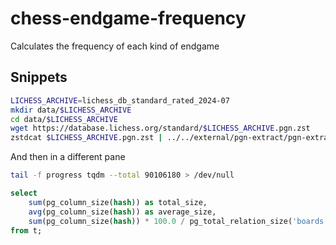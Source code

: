 # chess-endgame-frequency
Calculates the frequency of each kind of endgame

## Snippets

```bash
LICHESS_ARCHIVE=lichess_db_standard_rated_2024-07
mkdir data/$LICHESS_ARCHIVE
cd data/$LICHESS_ARCHIVE
wget https://database.lichess.org/standard/$LICHESS_ARCHIVE.pgn.zst
zstdcat $LICHESS_ARCHIVE.pgn.zst | ../../external/pgn-extract/pgn-extract -R ../../external/pgn-extract/roster -#1000000 --minply 3 --tsv -t tag-criteria.txt  --tagsubstr -Wuci 2> progress
```

And then in a different pane

```bash
tail -f progress tqdm --total 90106180 > /dev/null
```

```sql
select
    sum(pg_column_size(hash)) as total_size,
    avg(pg_column_size(hash)) as average_size,
    sum(pg_column_size(hash)) * 100.0 / pg_total_relation_size('boards') as percentage
from t;
```
